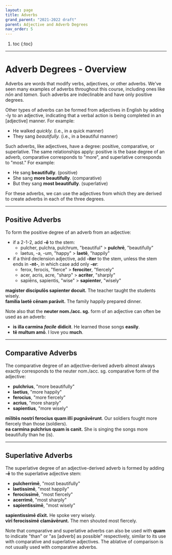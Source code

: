 ```yaml
---
layout: page
title: Adverbs
grand_parent: "2021-2022 draft"
parent: Adjective and Adverb Degrees
nav_order: 5
---
```


1. toc
{:toc}

***

# Adverb Degrees - Overview

Adverbs are words that modify verbs, adjectives, or other adverbs. We've seen many examples of adverbs throughout this course, including ones like *nōn* and *tamen*. Such adverbs are indeclinable and have only positive degrees.

Other types of adverbs can be formed from adjectives in English by adding -ly to an adjective, indicating that a verbal action is being completed in an [adjective] manner. For example:

- He walked *quickly.* (i.e., in a quick manner)
- They sang *beautifully.* (i.e., in a beautiful manner)

Such adverbs, like adjectives, have a degree: positive, comparative, or superlative. The same relationships apply: positive is the base degree of an adverb, comparative corresponds to "more", and superlative corresponds to "most." For example:

- He sang **beautifully**. (positive)
- She sang **more beautifully**. (comparative)
- But they sang **most beautifully**. (superlative)

For these adverbs, we can use the adjectives from which they are derived to create adverbs in each of the three degrees.

***

## Positive Adverbs

To form the positive degree of an adverb from an adjective:
- if a 2-1-2, add **-ē** to the stem:
  - pulcher, pulchra, pulchrum, "beautiful" > **pulchrē**, "beautifully"
  - laetus, -a, -um, "happy" > **laetē**, "happily"
- if a third declension adjective, add **-iter** to the stem, unless the stem ends in **-nt-**, in which case add only **-er**:
  - ferox, ferocis, "fierce" > **ferociter**, "fiercely"
  - acer, acris, acre, "sharp" > **acriter**, "sharply"
  - sapiēns, sapientis, "wise" > **sapienter**, "wisely"

**magister discipulōs sapienter docuit.** The teacher taught the students wisely.  
**familia laetē cēnam parāvit.** The family happily prepared dinner.  

Note also that the **neuter nom./acc. sg.** form of an adjective can often be used as an adverb:
- **is illa carmina** ***facile*** **didicit**. He learned those songs **easily**.
- **tē multum amō**. I love you **much**.

***

## Comparative Adverbs

The comparative degree of an adjective-derived adverb almost always exactly corresponds to the neuter nom./acc. sg. comparative form of the adjective:
- **pulchrius**, "more beautifully"
- **laetius**, "more happily"
- **ferocius**, "more fiercely"
- **acrius**, "more sharply"
- **sapientius**, "more wisely"

**mīlitēs nostrī ferocius quam illī pugnāvērunt**. Our soldiers fought more fiercely than those (soldiers).  
**ea carmina pulchrius quam is canit.** She is singing the songs more beautifully than he (is).  

***

## Superlative Adverbs

The superlative degree of an adjective-derived adverb is formed by adding **-ē** to the superlative adjective stem:
- **pulcherrimē**, "most beautifully"
- **laetissimē**, "most happily"
- **ferocissimē**, "most fiercely"
- **acerrimē**, "most sharply"
- **sapientissimē**, "most wisely"

**sapientissimē dīxit.** He spoke very wisely.  
**virī ferocissimē clamāvērunt.** The men shouted most fiercely.  

Note that comparative and superlative adverbs can also be used with **quam** to indicate "than" or "as [adverb] as possible" respectively, similar to its use with comparative and superlative adjectives. The ablative of comparison is not usually used with comparative adverbs.
